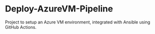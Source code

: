# Deploy-AzureVM-Pipeline
Project to setup an Azure VM environment, integrated with Ansible using GitHub Actions.
